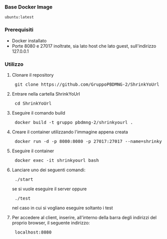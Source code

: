 ### Base Docker Image

    ubuntu:latest
    
### Prerequisiti
- Docker installato
- Porte 8080 e 27017 inoltrate, sia lato host che lato guest, sull'indirizzo 127.0.0.1

### Utilizzo

1. Clonare il repository

   <pre> git clone https://github.com/GruppoPBDMNG-2/ShrinkYoUrl</pre>

2. Entrare nella cartella ShrinkYoUrl
   <pre> cd ShrinkYoUrl </pre>

3. Eseguire il comando build
   <pre> docker build -t gruppo_pbdmng-2/shrinkyourl . </pre>

4. Creare il container utilizzando l'immagine appena creata
   <pre> docker run -d -p 8080:8080 -p 27017:27017 --name=shrinkyourl gruppo_pbdmng-2/shrinkyourl </pre>

5. Eseguire il container
   <pre> docker exec -it shrinkyourl bash </pre>

6. Lanciare uno dei seguenti comandi:
   <pre> ./start </pre>
   se si vuole eseguire il server oppure
   <pre> ./test </pre>
   nel caso in cui si vogliano eseguire soltanto i test

7. Per accedere al client, inserire, all'interno della barra degli indirizzi del proprio browser, il seguente indirizzo:
   <pre> localhost:8080 </pre>
